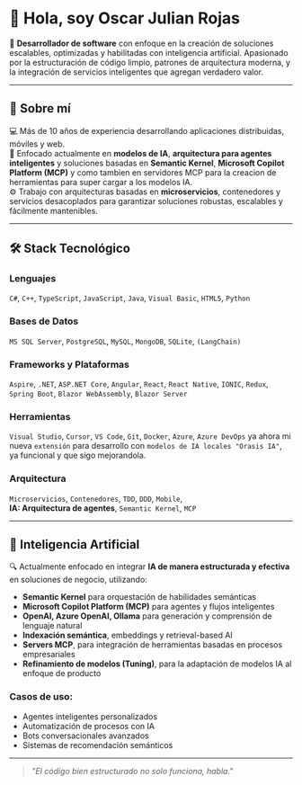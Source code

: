 # 👋 Hola, soy Oscar Julian Rojas

🎯 **Desarrollador de software** con enfoque en la creación de soluciones escalables, optimizadas y habilitadas con inteligencia artificial. Apasionado por la estructuración de código limpio, patrones de arquitectura moderna, y la integración de servicios inteligentes que agregan verdadero valor.

---

## 🚀 Sobre mí

💻 Más de 10 años de experiencia desarrollando aplicaciones distribuidas, móviles y web.  
🧠 Enfocado actualmente en **modelos de IA**, **arquitectura para agentes inteligentes** y soluciones basadas en **Semantic Kernel**, **Microsoft Copilot Platform (MCP)** y como tambien en servidores MCP para la creacion de herramientas para super cargar a los modelos IA.  
⚙️ Trabajo con arquitecturas basadas en **microservicios**, contenedores y servicios desacoplados para garantizar soluciones robustas, escalables y fácilmente mantenibles.

---

## 🛠️ Stack Tecnológico

### Lenguajes
`C#`, `C++`, `TypeScript`, `JavaScript`, `Java`, `Visual Basic`, `HTML5`, `Python`

### Bases de Datos
`MS SQL Server`, `PostgreSQL`, `MySQL`, `MongoDB`, `SQLite`, `(LangChain)`

### Frameworks y Plataformas
`Aspire`, `.NET`, `ASP.NET Core`, `Angular`, `React`, `React Native`, `IONIC`, `Redux`, `Spring Boot`, `Blazor WebAssembly`, `Blazor Server`

### Herramientas
`Visual Studio`, `Cursor`, `VS Code`, `Git`, `Docker`, `Azure`, `Azure DevOps` ya ahora mi nueva `extensión` para desarrollo con `modelos de IA locales "Orasis IA"`, ya funcional y que sigo mejorandola.

### Arquitectura
`Microservicios`, `Contenedores`, `TDD`, `DDD`, `Mobile`,  
**IA: Arquitectura de agentes**, `Semantic Kernel`, `MCP`

---

## 🤖 Inteligencia Artificial

🔍 Actualmente enfocado en integrar **IA de manera estructurada y efectiva** en soluciones de negocio, utilizando:

- **Semantic Kernel** para orquestación de habilidades semánticas
- **Microsoft Copilot Platform (MCP)** para agentes y flujos inteligentes
- **OpenAI, Azure OpenAI, Ollama** para generación y comprensión de lenguaje natural
- **Indexación semántica**, embeddings y retrieval-based AI
- **Servers MCP**, para integración de herramientas basadas en procesos empresariales
- **Refinamiento de modelos (Tuning)**, para la adaptación de modelos IA al enfoque de producto

### Casos de uso:
- Agentes inteligentes personalizados
- Automatización de procesos con IA
- Bots conversacionales avanzados
- Sistemas de recomendación semánticos

---

> *"El código bien estructurado no solo funciona, habla."*


